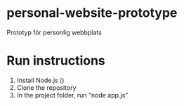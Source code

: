 # personal-website-prototype
Prototyp för personlig webbplats

# Run instructions
1. Install Node.js ()
2. Clone the repository
3. In the project folder, run "node app.js"

